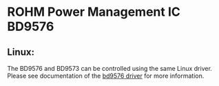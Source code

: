 # ROHM Power Management IC BD9576

## Linux:

The BD9576 and BD9573 can be controlled using the same Linux driver. Please see documentation of the [bd9576 driver](https://github.com/RohmSemiconductor/Linux-Kernel-PMIC-Drivers/tree/master/BD957XMUF) for more information.
